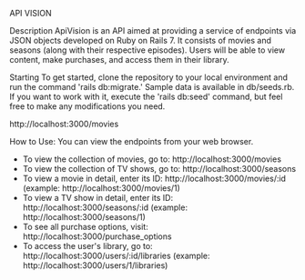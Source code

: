 API VISION

Description
ApiVision is an API aimed at providing a service of endpoints via JSON objects developed on Ruby on Rails 7. 
It consists of movies and seasons (along with their respective episodes). 
Users will be able to view content, make purchases, and access them in their library.

Starting
To get started, clone the repository to your local environment and run the command 'rails db:migrate.'
Sample data is available in db/seeds.rb. If you want to work with it, execute the 'rails db:seed' command,
but feel free to make any modifications you need.

http://localhost:3000/movies

How to Use:
You can view the endpoints from your web browser.

* To view the collection of movies, go to: http://localhost:3000/movies
* To view the collection of TV shows, go to: http://localhost:3000/seasons
* To view a movie in detail, enter its ID: http://localhost:3000/movies/:id (example: http://localhost:3000/movies/1)
* To view a TV show in detail, enter its ID: http://localhost:3000/seasons/:id (example: http://localhost:3000/seasons/1)
* To see all purchase options, visit: http://localhost:3000/purchase_options
* To access the user's library, go to: http://localhost:3000/users/:id/libraries (example: http://localhost:3000/users/1/libraries)
